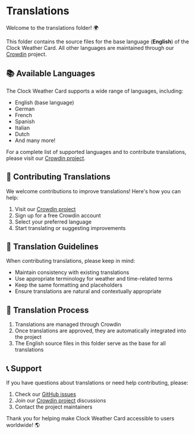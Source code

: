 # Translations

Welcome to the translations folder! 🌍

This folder contains the source files for the base language (**English**) of the Clock Weather Card. All other languages are maintained through our [Crowdin](https://crowdin.com/project/clock-weather-card) project.

## 📚 Available Languages

The Clock Weather Card supports a wide range of languages, including:
- English (base language)
- German
- French
- Spanish
- Italian
- Dutch
- And many more!

For a complete list of supported languages and to contribute translations, please visit our [Crowdin project](https://crowdin.com/project/clock-weather-card).

## 🤝 Contributing Translations

We welcome contributions to improve translations! Here's how you can help:

1. Visit our [Crowdin project](https://crowdin.com/project/clock-weather-card)
2. Sign up for a free Crowdin account
3. Select your preferred language
4. Start translating or suggesting improvements

## 📝 Translation Guidelines

When contributing translations, please keep in mind:
- Maintain consistency with existing translations
- Use appropriate terminology for weather and time-related terms
- Keep the same formatting and placeholders
- Ensure translations are natural and contextually appropriate

## 🔄 Translation Process

1. Translations are managed through Crowdin
2. Once translations are approved, they are automatically integrated into the project
3. The English source files in this folder serve as the base for all translations

## 📞 Support

If you have questions about translations or need help contributing, please:
1. Check our [GitHub issues](https://github.com/pkissling/clock-weather-card/issues)
2. Join our [Crowdin project](https://crowdin.com/project/clock-weather-card) discussions
3. Contact the project maintainers

Thank you for helping make Clock Weather Card accessible to users worldwide! 🌎
